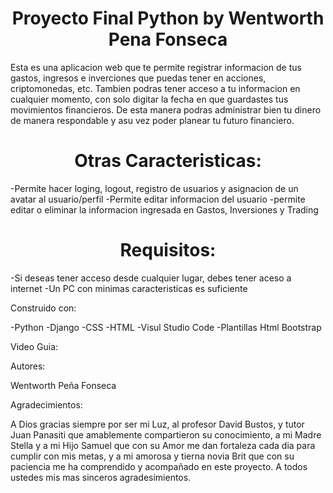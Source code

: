 <h1 align="center"> Proyecto Final Python by Wentworth Pena Fonseca </h1>

Esta es una aplicacion web que te permite registrar informacion de tus gastos, ingresos e inverciones que puedas tener en acciones, criptomonedas, etc.
Tambien podras tener acceso a tu informacion en cualquier momento, con solo digitar la fecha en que guardastes tus movimientos financieros. De esta manera podras administrar bien tu dinero de manera respondable y asu vez poder planear tu futuro financiero.


<h1 align="center">Otras Caracteristicas:</h1>

-Permite hacer loging, logout, registro de usuarios y asignacion de un avatar al usuario/perfil
-Permite editar informacion del usuario
-permite editar o eliminar la informacion ingresada en Gastos, Inversiones y Trading 


<h1 align="center">Requisitos:</h1>

-Si deseas tener acceso desde cualquier lugar, debes tener aceso a internet
-Un PC con minimas caracteristicas es suficiente 


Construido con:

-Python
-Django
-CSS
-HTML
-Visul Studio Code
-Plantillas Html Bootstrap


Video Guia:


Autores:

Wentworth Peña Fonseca


Agradecimientos:

A Dios gracias siempre por ser mi Luz, al profesor David Bustos, y tutor Juan Panasiti que amablemente compartieron su conocimiento, a mi Madre Stella
y a mi Hijo Samuel que con su Amor me dan fortaleza cada dia para cumplir con mis metas, y a mi amorosa y tierna novia Brit que con su paciencia me ha comprendido y acompañado en este proyecto. A todos ustedes mis mas sinceros agradesimientos.
